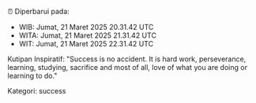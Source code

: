 ⏰ Diperbarui pada:
- WIB: Jumat, 21 Maret 2025 20.31.42 UTC
- WITA: Jumat, 21 Maret 2025 21.31.42 UTC
- WIT: Jumat, 21 Maret 2025 22.31.42 UTC

Kutipan Inspiratif:
"Success is no accident. It is hard work, perseverance, learning, studying, sacrifice and most of all, love of what you are doing or learning to do."


Kategori: success

